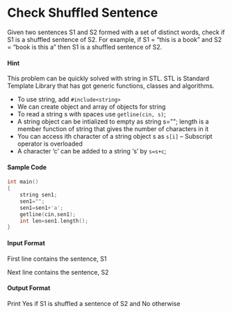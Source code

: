 # Check Shuffled Sentence

Given two sentences S1 and S2 formed with a set of distinct words,
check if S1 is a shuffled sentence of S2. For example, if S1 = “this is a
book” and S2 = “book is this a” then S1 is a shuffled sentence of S2.

#### Hint

This problem can be quickly solved with string in STL. STL is Standard
Template Library that has got generic functions, classes and algorithms.

- To use string, add `#include<string>`
- We can create object and array of objects for string
- To read a string s with spaces use `getline(cin, s)`;
- A string object can be intialized to empty as string s="";
  length is a member function of string that gives the number of
  characters in it
- You can access ith character of a string object s as `s[i]` – Subscript
  operator is overloaded
- A character ‘c’ can be added to a string ‘s’ by `s=s+c`;

#### Sample Code

```cpp
int main()
{
    string sen1;
    sen1="";
    sen1=sen1+'a';
    getline(cin,sen1);
    int len=sen1.length();
}
```

#### Input Format

First line contains the sentence, S1

Next line contains the sentence, S2

#### Output Format

Print Yes if S1 is shuffled a sentence of S2 and No otherwise
